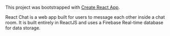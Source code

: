 This project was bootstrapped with [Create React App](https://github.com/facebook/create-react-app).

React Chat is a web app built for users to message each other inside a chat room.
It is built entirely in ReactJS and uses a Firebase Real-time database for data storage.